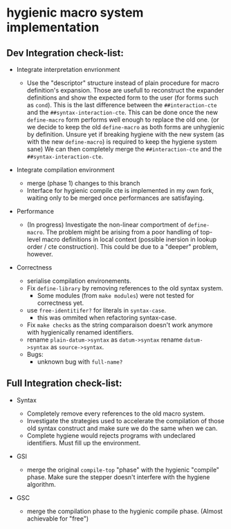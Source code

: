 # hygienic macro system implementation

## Dev Integration check-list:

- Integrate interpretation envrionment
  - Use the "descriptor" structure instead of plain procedure for
    macro definition's expansion. Those are usefull to reconstruct the expander
    definitions and show the expected form to the user (for forms such as `cond`).
    This is the last difference between the `##interaction-cte` and the `##syntax-interaction-cte`.
    This can be done once the new `define-macro` form performs well enough to replace the old one.
    (or we decide to keep the old `define-macro` as both forms are unhygienic by definition. Unsure yet
    if breaking hygiene with the new system (as with the new `define-macro`) 
    is required to keep the hygiene system sane)
    We can then completely merge the `##interaction-cte` and the `##syntax-interaction-cte`.

- Integrate compilation environment
  - merge (phase 1) changes to this branch
  - Interface for hygienic compile cte is implemented 
    in my own fork, waiting only to be merged once
    performances are satisfaying.

- Performance
  - (In progress)
    Investigate the non-linear comportment of
    `define-macro`. The problem might be arising from
    a poor handling of top-level macro definitions in local
    context (possible inersion in lookup order / cte construction). 
    This could be due to a "deeper" problem, however. 

- Correctness
  - serialise compilation environements.
  - Fix `define-library` by removing references to the old syntax system.
    - Some modules (from `make modules`) were not tested for correctness yet.
  - use `free-identitifer?` for literals in `syntax-case`.
    - this was ommited when refactoring syntax-case.
  - Fix `make checks` as the string comparaison doesn't work anymore 
    with hygienically renamed identifiers.
  - rename `plain-datum->syntax` as `datum->syntax`
    rename `datum->syntax` as `source->syntax`.
  - Bugs:
    - unknown bug with `full-name?`

## Full Integration check-list:

- Syntax
  - Completely remove every references to the old macro system.
  - Investigate the strategies used to accelerate the compilation
    of those old syntax construct and make sure we do the same when we can.
  - Complete hygiene would rejects programs with undeclared identifiers. 
    Must fill up the environment.

- GSI
  - merge the original `compile-top` "phase" with 
    the hygienic "compile" phase. Make sure the stepper doesn't
    interfere with the hygiene algorithm.

- GSC
  - merge the compilation phase to the hygienic compile phase.
    (Almost achievable for "free")


